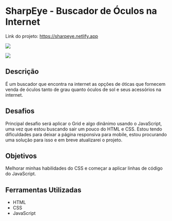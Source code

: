 # SharpEye - Buscador de Óculos na Internet

Link do projeto: https://sharpeye.netlify.app

<img src="http://img.shields.io/static/v1?label=STATUS&message=CONCLUIDO&color=GREEN&style=for-the-badge"/>
</p>

![](./assets/img/sharpeye.gif)

## Descrição
É um buscador que encontra na internet as opções de óticas que fornecem venda de óculos tanto de grau quanto óculos de sol e seus acessórios na internet.
## Desafios
Principal desafio será aplicar o Grid e algo dinânimo usando o JavaScript, uma vez que estou buscando sair um pouco do HTML e CSS. Estou tendo dificuldades para deixar a página responsiva para mobile, estou procurando uma solução para isso e em breve atualizarei o projeto.
## Objetivos
Melhorar minhas habilidades do CSS e começar a aplicar linhas de código do JavaScript.
## Ferramentas Utilizadas
- HTML
- CSS
- JavaScript
